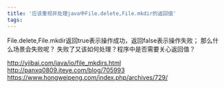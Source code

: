 ```yaml
---
title: '应该重视并处理java中File.delete,File.mkdir的返回值'
tags:
---
```


File.delete,File.mkdir返回true表示操作成功，返回false表示操作失败；
那么什么场景会失败呢？ 失败了又该如何处理？程序中是否需要关心返回值？

http://yiibai.com/java/io/file_mkdirs.html
http://panxq0809.iteye.com/blog/705993
https://www.hongweipeng.com/index.php/archives/729/

